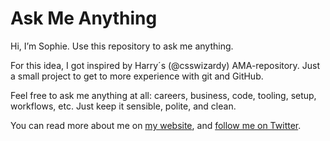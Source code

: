 # Ask Me Anything

Hi, I’m Sophie. Use this repository to ask me anything.

For this idea, I got inspired by Harry´s (@csswizardy) AMA-repository. Just a small project to get to more experience with git and GitHub. 

Feel free to ask me anything at all: careers, business, code, tooling, setup, workflows, etc. Just keep it sensible, polite, and clean.


You can read more about me on [my website](https://www.sophieschoice.net), and [follow me on Twitter](https://twitter.com/sophies_choice).
